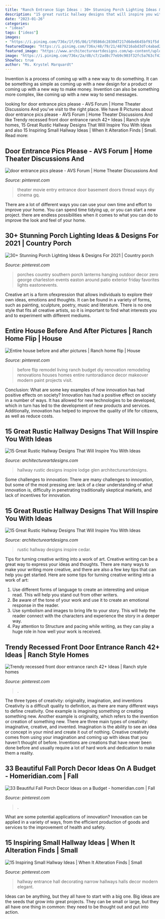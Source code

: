 ```yaml
---
title: "Ranch Entrance Sign Ideas : 30+ Stunning Porch Lighting Ideas &amp; Designs For 2021"
description: "15 great rustic hallway designs that will inspire you with ideas"
date: "2023-01-26"
categories:
- "ideas"
tags: ["ideas"]
images:
- "https://i.pinimg.com/736x/1f/95/86/1f9586dc2830d7217d6de6645bf91f5d.jpg"
featuredImage: "https://i.pinimg.com/736x/48/79/21/4879216abd3dfc4abad25560e3d3a9ca--entertainment-room-movie-theater.jpg"
featured_image: "https://www.architectureartdesigns.com/wp-content/uploads/2016/09/15-Great-Rustic-Hallway-Designs-That-Will-Inspire-You-With-Ideas-6.jpg"
image: "https://i.pinimg.com/736x/2a/d8/c7/2ad8c77eb9c903f32fc5a763cf43b3c5.jpg"
ShowToc: true
author: "Ms. Krystel Marquardt"
---
```



Invention is a process of coming up with a new way to do something. It can be something as simple as coming up with a new design for a product or coming up with a new way to make money. Invention can also be something more complex, like coming up with a new way to send messages.

	

		
looking for door entrance pics please - AVS Forum | Home Theater Discussions And you've visit to the right place. We have 8 Pictures about door entrance pics please - AVS Forum | Home Theater Discussions And like Trendy recessed front door entrance ranch 42+ Ideas | Ranch style homes, 15 Great Rustic Hallway Designs That Will Inspire You With Ideas and also 15 Inspiring Small Hallway Ideas | When It Alteration Finds | Small. Read more:
		
    
## Door Entrance Pics Please - AVS Forum | Home Theater Discussions And

<img loading=lazy src="https://i.pinimg.com/736x/48/79/21/4879216abd3dfc4abad25560e3d3a9ca--entertainment-room-movie-theater.jpg" onerror="this.onerror=null;this.src='https://tse1.mm.bing.net/th?id=OIP.hbzjSyvyhLtPhRVf9FpnegHaKf&amp;pid=15.1';" alt="door entrance pics please - AVS Forum | Home Theater Discussions And">

_Source: pinterest.com_

>theater movie entry entrance door basement doors thread ways diy cinema gq. 

	

There are a lot of different ways you can use your own time and effort to improve your home. You can spend time tidying up, or you can start a new project. there are endless possibilities when it comes to what you can do to improve the look and feel of your home.

    
## 30+ Stunning Porch Lighting Ideas &amp; Designs For 2021 | Country Porch

<img loading=lazy src="https://i.pinimg.com/736x/1f/95/86/1f9586dc2830d7217d6de6645bf91f5d.jpg" onerror="this.onerror=null;this.src='https://tse3.mm.bing.net/th?id=OIP.5DUrWStQtuij_CWF_F5JbQHaKE&amp;pid=15.1';" alt="30+ Stunning Porch Lighting Ideas &amp; Designs For 2021 | Country porch">

_Source: pinterest.com_

>porches country southern porch lanterns hanging outdoor decor zero george charleston events easton around patio exterior friday favorites lights eastonevents. 

	

Creative art is a form ofexpression that allows individuals to explore their own ideas, emotions and thoughts. It can be found in a variety of forms, such as painting, sculpture, poetry, music and literature. There is no one style that fits all creative artists, so it is important to find what interests you and to experiment with different mediums.

    
## Entire House Before And After Pictures | Ranch Home Flip | House

<img loading=lazy src="https://i.pinimg.com/736x/2a/d8/c7/2ad8c77eb9c903f32fc5a763cf43b3c5.jpg" onerror="this.onerror=null;this.src='https://tse2.mm.bing.net/th?id=OIP.-eyhhYcFe7mHtDOuXHiA-wHaJ3&amp;pid=15.1';" alt="Entire house before and after pictures | Ranch home flip | House">

_Source: pinterest.com_

>before flip remodel living ranch budget diy renovation remodeling renovations houses homes entire runtoradiance decor makeover modern paint projects visit. 

	

Conclusion: What are some key examples of how innovation has had positive effects on society?
Innovation has had a positive effect on society in a number of ways. It has allowed for new technologies to be developed, which in turn has led to the development of new products and services. Additionally, innovation has helped to improve the quality of life for citizens, as well as reduce costs.

    
## 15 Great Rustic Hallway Designs That Will Inspire You With Ideas

<img loading=lazy src="https://www.architectureartdesigns.com/wp-content/uploads/2016/09/15-Great-Rustic-Hallway-Designs-That-Will-Inspire-You-With-Ideas-10.jpg" onerror="this.onerror=null;this.src='https://tse3.mm.bing.net/th?id=OIP.CoI7o1tb3uw3d8G0lEbkCwHaKZ&amp;pid=15.1';" alt="15 Great Rustic Hallway Designs That Will Inspire You With Ideas">

_Source: architectureartdesigns.com_

>hallway rustic designs inspire lodge glen architectureartdesigns. 

	

Some challenges to innovation:
There are many challenges to innovation, but some of the most pressing are: lack of a clear understanding of what innovation is, difficulty in penetrating traditionally skeptical markets, and lack of incentives for innovation.

    
## 15 Great Rustic Hallway Designs That Will Inspire You With Ideas

<img loading=lazy src="https://www.architectureartdesigns.com/wp-content/uploads/2016/09/15-Great-Rustic-Hallway-Designs-That-Will-Inspire-You-With-Ideas-6.jpg" onerror="this.onerror=null;this.src='https://tse2.mm.bing.net/th?id=OIP.t0u1s4Z_GZ1YQS93Fv_YkgHaLG&amp;pid=15.1';" alt="15 Great Rustic Hallway Designs That Will Inspire You With Ideas">

_Source: architectureartdesigns.com_

>rustic hallway designs inspire cedar. 

	

Tips for turning creative writing into a work of art.
Creative writing can be a great way to express your ideas and thoughts. There are many ways to make your writing more creative, and there are also a few key tips that can help you get started. Here are some tips for turning creative writing into a work of art:
1. Use different forms of language to create an interesting and unique read. This will help you stand out from other writers.
2. Be aware of the tone of your work and use it to create an emotional response in the reader.
3. Use symbolism and images to bring life to your story. This will help the reader connect with the characters and experience the story in a deeper way.
4. Pay attention to Structure and pacing while writing, as they can play a huge role in how well your work is received.

    
## Trendy Recessed Front Door Entrance Ranch 42+ Ideas | Ranch Style Homes

<img loading=lazy src="https://i.pinimg.com/736x/d7/e4/c7/d7e4c77a8cbb559c03d73b625d5e77bb.jpg" onerror="this.onerror=null;this.src='https://tse1.mm.bing.net/th?id=OIP._3wQJXl_E3reFtkCM8LI_gAAAA&amp;pid=15.1';" alt="Trendy recessed front door entrance ranch 42+ Ideas | Ranch style homes">

_Source: pinterest.com_

>. 

	

The three types of creativity: originality, imagination, and inventions
Creativity is a difficult quality to definition, as there are many different ways to define creativity. One example is imagining something or creating something new. Another example is originality, which refers to the invention or creation of something new. 
There are three main types of creativity: imaginative, creative, and invented. Imagination is the ability to see an idea or concept in your mind and create it out of nothing. Creative creativity comes from using your imagination and coming up with ideas that you haven’t thought of before. Inventions are creations that have never been done before and usually require a lot of hard work and dedication to make them a reality.

    
## 33 Beautiful Fall Porch Decor Ideas On A Budget - Homeridian.com | Fall

<img loading=lazy src="https://i.pinimg.com/736x/51/41/26/51412625fc059fcc906faedc2d92aea3.jpg" onerror="this.onerror=null;this.src='https://tse3.mm.bing.net/th?id=OIP.iu2e5XVoy4JG7ifvLhYZmgHaLG&amp;pid=15.1';" alt="33 Beautiful Fall Porch Decor Ideas on a Budget - homeridian.com | Fall">

_Source: pinterest.com_

>. 

	

What are some potential applications of innovation?
Innovation can be applied in a variety of ways, from the efficient production of goods and services to the improvement of health and safety.

    
## 15 Inspiring Small Hallway Ideas | When It Alteration Finds | Small

<img loading=lazy src="https://i.pinimg.com/736x/da/43/5e/da435e4225fc721bdd2094a0399cfab5.jpg" onerror="this.onerror=null;this.src='https://tse2.mm.bing.net/th?id=OIP._R2NWIPZQXHiQi7yNS6YsQHaKX&amp;pid=15.1';" alt="15 Inspiring Small Hallway Ideas | When It Alteration Finds | Small">

_Source: pinterest.com_

>hallway entrance hall decorating narrow hallways halls decor modern elegant. 

	

Ideas can be anything, but they all have to start with a big one. Big ideas are the seeds that grow into great projects. They can be small or large, but they all have one thing in common: they need to be thought out and put into action.

